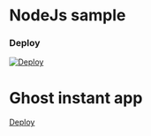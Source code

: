 
# NodeJs sample

### Deploy 
[![Deploy](https://cdn.rawgit.com/thedigitalgarage/digitalgarage-assets/master/images/favicon.png)](https://localhost:8081/api/deploy/nodejs)


# Ghost instant app
[Deploy](https://localhost:8081/api/deploy/instant)
